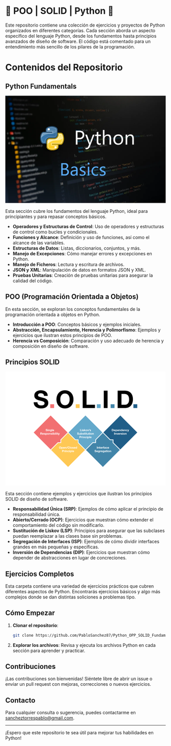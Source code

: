 # 🐍 POO | SOLID | Python 🐍

Este repositorio contiene una colección de ejercicios y proyectos de Python organizados en diferentes categorías. Cada sección aborda un aspecto específico del lenguaje Python, desde los fundamentos hasta principios avanzados de diseño de software.
El código está comentado para un entendimiento más sencillo de los pilares de la programación.

# Contenidos del Repositorio

## Python Fundamentals

![Python Fundamentals](resources/python_basics.webp)

Esta sección cubre los fundamentos del lenguaje Python, ideal para principiantes y para repasar conceptos básicos.

- **Operadores y Estructuras de Control**: Uso de operadores y estructuras de control como bucles y condicionales.
- **Funciones y Alcance**: Definición y uso de funciones, así como el alcance de las variables.
- **Estructuras de Datos**: Listas, diccionarios, conjuntos, y más.
- **Manejo de Excepciones**: Cómo manejar errores y excepciones en Python.
- **Manejo de Ficheros**: Lectura y escritura de archivos.
- **JSON y XML**: Manipulación de datos en formatos JSON y XML.
- **Pruebas Unitarias**: Creación de pruebas unitarias para asegurar la calidad del código.

## POO (Programación Orientada a Objetos)
En esta sección, se exploran los conceptos fundamentales de la programación orientada a objetos en Python.

- **Introducción a POO**: Conceptos básicos y ejemplos iniciales.
- **Abstracción, Encapsulamiento, Herencia y Polimorfismo**: Ejemplos y ejercicios que ilustran estos principios de POO.
- **Herencia vs Composición**: Comparación y uso adecuado de herencia y composición en diseño de software.

## Principios SOLID
![SOLID](resources/solid.png)

Esta sección contiene ejemplos y ejercicios que ilustran los principios SOLID de diseño de software.

- **Responsabilidad Única (SRP)**: Ejemplos de cómo aplicar el principio de responsabilidad única.
- **Abierto/Cerrado (OCP)**: Ejercicios que muestran cómo extender el comportamiento del código sin modificarlo.
- **Sustitución de Liskov (LSP)**: Principios para asegurar que las subclases puedan reemplazar a las clases base sin problemas.
- **Segregación de Interfaces (ISP)**: Ejemplos de cómo dividir interfaces grandes en más pequeñas y específicas.
- **Inversión de Dependencias (DIP)**: Ejercicios que muestran cómo depender de abstracciones en lugar de concreciones.

## Ejercicios Completos
Esta carpeta contiene una variedad de ejercicios prácticos que cubren diferentes aspectos de Python.
Encontrarás ejercicios básicos y algo más complejos donde se dan distintas soliciones a problemas tipo.

## Cómo Empezar

1. **Clonar el repositorio**:
    ```bash
    git clone https://github.com/PabloSanchez87/Python_OPP_SOLID_Fundamentals.git
    ```

2. **Explorar los archivos**:
    Revisa y ejecuta los archivos Python en cada sección para aprender y practicar.

## Contribuciones

¡Las contribuciones son bienvenidas! Siéntete libre de abrir un issue o enviar un pull request con mejoras, correcciones o nuevos ejercicios.

## Contacto

Para cualquier consulta o sugerencia, puedes contactarme en [sancheztorrespablo@gmail.com](mailto:sancheztorrespablo@gmail.com).

---

¡Espero que este repositorio te sea útil para mejorar tus habilidades en Python!
